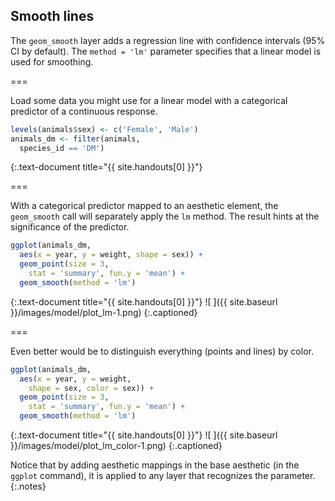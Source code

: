 ---
---

## Smooth lines

The `geom_smooth` layer adds a regression line with confidence intervals (95% CI by default). The `method = 'lm'` parameter specifies that a linear model is used for smoothing.

===

Load some data you might use for a linear model with a categorical predictor of
a continuous response.



~~~r
levels(animals$sex) <- c('Female', 'Male')
animals_dm <- filter(animals,
  species_id == 'DM')
~~~
{:.text-document title="{{ site.handouts[0] }}"}


===

With a categorical predictor mapped to an aesthetic element, the `geom_smooth`
call will separately apply the `lm` method. The result hints at the significance
of the predictor.



~~~r
ggplot(animals_dm,
  aes(x = year, y = weight, shape = sex)) + 
  geom_point(size = 3,
    stat = 'summary', fun.y = 'mean') +
  geom_smooth(method = 'lm')
~~~
{:.text-document title="{{ site.handouts[0] }}"}
![ ]({{ site.baseurl }}/images/model/plot_lm-1.png)
{:.captioned}

===

Even better would be to distinguish everything (points and lines) by color.



~~~r
ggplot(animals_dm,
  aes(x = year, y = weight,
    shape = sex, color = sex)) + 
  geom_point(size = 3,
    stat = 'summary', fun.y = 'mean') +
  geom_smooth(method = 'lm')
~~~
{:.text-document title="{{ site.handouts[0] }}"}
![ ]({{ site.baseurl }}/images/model/plot_lm_color-1.png)
{:.captioned}

Notice that by adding aesthetic mappings in the base aesthetic (in the `ggplot`
command), it is applied to any layer that recognizes the parameter.
{:.notes}
